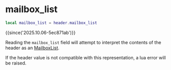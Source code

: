 # mailbox_list

```lua
local mailbox_list = header.mailbox_list
```

{{since('2025.10.06-5ec871ab')}}

Reading the `mailbox_list` field will attempt to interpret the contents of the
header as an [MailboxList](../headermap/index.md#mailboxlist).

If the header value is not compatible with this representation, a lua error
will be raised.

